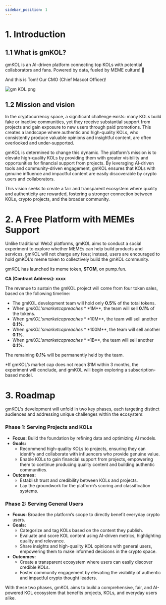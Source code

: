```yaml
---
sidebar_position: 1
---
```


# 1. Introduction

## 1.1 What is gmKOL?

gmKOL is an AI-driven platform connecting top KOLs with potential collaborators and fans. Powered by data, fueled by MEME culture! 🚀

And this is Tom! Our CMO (Chief Mascot Officer)!

![gm KOL.png](/img/gmKOL.png)

## **1.2 Mission and vision**

In the cryptocurrency space, a significant challenge exists: many KOLs build fake or inactive communities, yet they receive substantial support from projects and gain exposure to new users through paid promotions. This creates a landscape where authentic and high-quality KOLs, who consistently produce valuable opinions and insightful content, are often overlooked and under-supported.

gmKOL is determined to change this dynamic. The platform’s mission is to elevate high-quality KOLs by providing them with greater visibility and opportunities for financial support from projects. By leveraging AI-driven tools and community-driven engagement, gmKOL ensures that KOLs with genuine influence and impactful content are easily discoverable by crypto users and collaborators.

This vision seeks to create a fair and transparent ecosystem where quality and authenticity are rewarded, fostering a stronger connection between KOLs, crypto projects, and the broader community.

# **2. A Free Platform with MEMEs Support**

Unlike traditional Web2 platforms, gmKOL aims to conduct a social experiment to explore whether MEMEs can help build products and services. gmKOL will not charge any fees; instead, users are encouraged to hold gmKOL’s meme token to collectively build the gmKOL community.

gmKOL has launched its meme token, **$TOM**, on pump.fun.

**CA (Contract Address): xxxx**

The revenue to sustain the gmKOL project will come from four token sales, based on the following timeline:

- The gmKOL development team will hold only **0.5%** of the total tokens.
- When $gmKOL’s market cap reaches **$1M**, the team will sell **0.1%** of the tokens.
- When $gmKOL’s market cap reaches **$10M**, the team will sell another **0.1%**.
- When $gmKOL’s market cap reaches **$100M**, the team will sell another **0.1%**.
- When $gmKOL’s market cap reaches **$1B**, the team will sell another **0.1%**.

The remaining **0.1%** will be permanently held by the team.

*If gmKOL’s market cap does not reach $1M within 3 months, the experiment will conclude, and gmKOL will begin exploring a subscription-based model.

# **3. Roadmap**

gmKOL's development will unfold in two key phases, each targeting distinct audiences and addressing unique challenges within the ecosystem:

### **Phase 1: Serving Projects and KOLs**

- **Focus:** Build the foundation by refining data and optimizing AI models.
- **Goals:**
  - Recommend high-quality KOLs to projects, ensuring they can identify and collaborate with influencers who provide genuine value.
  - Enable KOLs to gain financial support from projects, empowering them to continue producing quality content and building authentic communities.
- **Outcomes:**
  - Establish trust and credibility between KOLs and projects.
  - Lay the groundwork for the platform’s scoring and classification systems.

### **Phase 2: Serving General Users**

- **Focus:** Broaden the platform’s scope to directly benefit everyday crypto users.
- **Goals:**
  - Categorize and tag KOLs based on the content they publish.
  - Evaluate and score KOL content using AI-driven metrics, highlighting quality and relevance.
  - Share insights and high-quality KOL opinions with general users, empowering them to make informed decisions in the crypto space.
- **Outcomes:**
  - Create a transparent ecosystem where users can easily discover credible KOLs.
  - Foster community engagement by elevating the visibility of authentic and impactful crypto thought leaders.

With these two phases, gmKOL aims to build a comprehensive, fair, and AI-powered KOL ecosystem that benefits projects, KOLs, and everyday users alike.